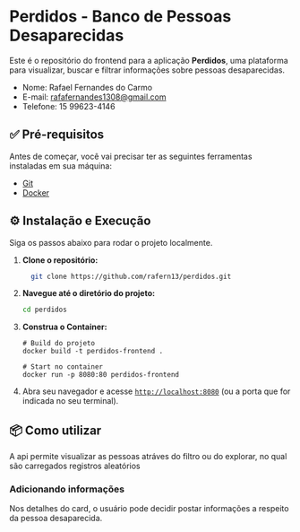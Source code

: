 # Perdidos - Banco de Pessoas Desaparecidas

Este é o repositório do frontend para a aplicação **Perdidos**, uma plataforma para visualizar, buscar e filtrar informações sobre pessoas desaparecidas.

* Nome: Rafael Fernandes do Carmo
* E-mail: rafafernandes1308@gmail.com
* Telefone: 15 99623-4146

## ✅ Pré-requisitos

Antes de começar, você vai precisar ter as seguintes ferramentas instaladas em sua máquina:
* [Git](https://git-scm.com/)
* [Docker](https://www.docker.com/)

## ⚙️ Instalação e Execução

Siga os passos abaixo para rodar o projeto localmente.

1.  **Clone o repositório:**
    ```bash
      git clone https://github.com/rafern13/perdidos.git
    ```

2.  **Navegue até o diretório do projeto:**
    ```bash
    cd perdidos
    ```

3.  **Construa o Container:**
    ```
    # Build do projeto
    docker build -t perdidos-frontend .

    # Start no container
    docker run -p 8080:80 perdidos-frontend
    ```

4.  Abra seu navegador e acesse [`http://localhost:8080`](http://localhost:8080) (ou a porta que for indicada no seu terminal).

## 📦 **Como utilizar**
   A api permite visualizar as pessoas atráves do filtro ou do explorar, no qual são carregados registros aleatórios

### Adicionando informações
   Nos detalhes do card, o usuário pode decidir postar informações a respeito da pessoa desaparecida.
